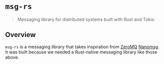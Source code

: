 # `msg-rs`
> Messaging library for distributed systems built with Rust and Tokio.

## Overview
`msg-rs` is a messaging library that takes inspiration from [ZeroMQ](https://zeromq.org/) [Nanomsg](https://nanomsg.org/).
It was built because we needed a Rust-native messaging library like those above.